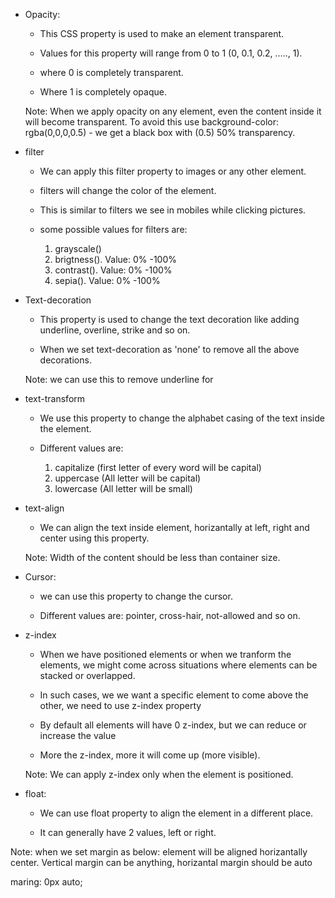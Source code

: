 * Opacity:
    * This CSS property is used to make an element transparent. 
    
    * Values for this property will range from 0 to 1 (0, 0.1, 0.2, ....., 1).
    
    * where 0 is completely transparent.
    
    * Where 1 is completely opaque.

    Note: When we apply opacity on any element, even the content inside it will become transparent. To avoid this use background-color: rgba(0,0,0,0.5) - we get a black box with (0.5) 50% transparency.

* filter
    * We can apply this filter property to images or any other element.

    * filters will change the color of the element.

    * This is similar to filters we see in mobiles while clicking pictures.

    * some possible values for filters are:
        1. grayscale()
        2. brigtness(<value>). Value: 0% -100%
        3. contrast(<value>). Value: 0% -100%
        4. sepia(<value>). Value: 0% -100%

* Text-decoration
    * This property is used to change the text decoration like adding underline, overline, strike and so on.

    * When we set text-decoration as 'none' to remove all the above decorations.

    Note: we can use this to remove underline for <a>

* text-transform
    * We use this property to change the alphabet casing of the text inside the element.

    * Different values are:
        1. capitalize (first letter of every word will be capital)
        2. uppercase (All letter will be capital)
        3. lowercase (All letter will be small)

* text-align
    * We can align the text inside element, horizantally at left, right and center using this property.

    Note: Width of the content should be less than container size.

* Cursor:
    * we can use this property to change the cursor.

    * Different values are: pointer, cross-hair, not-allowed and so on.

* z-index
    * When we have positioned elements or when we tranform the elements, we might come across situations where elements can be stacked or overlapped.

    * In such cases, we we want a specific element to come above the other, we need to use z-index property

    * By default all elements will have 0 z-index, but we can reduce or increase the value

    * More the z-index, more it will come up (more visible).

    Note: We can apply z-index only when the element is positioned.

* float:
    * We can use float property to align the element in a different place.

    * It can generally have 2 values, left or right.


Note: when we set margin as below: element will be aligned horizantally center. Vertical margin can be anything, horizantal margin should be auto

maring: 0px auto;